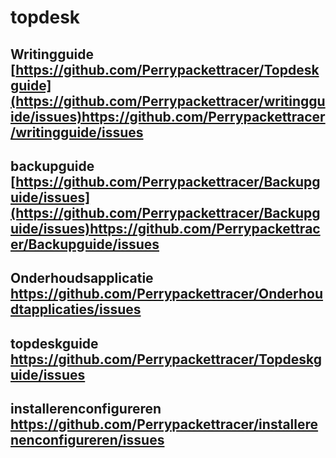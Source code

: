 # topdesk
## Writingguide [https://github.com/Perrypackettracer/Topdeskguide](https://github.com/Perrypackettracer/writingguide/issues)https://github.com/Perrypackettracer/writingguide/issues
## backupguide [https://github.com/Perrypackettracer/Backupguide/issues](https://github.com/Perrypackettracer/Backupguide/issues)https://github.com/Perrypackettracer/Backupguide/issues
## Onderhoudsapplicatie https://github.com/Perrypackettracer/Onderhoudtapplicaties/issues
## topdeskguide https://github.com/Perrypackettracer/Topdeskguide/issues
## installerenconfigureren https://github.com/Perrypackettracer/installerenenconfigureren/issues
